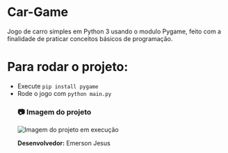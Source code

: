 # Car-Game
 Jogo de carro simples em Python 3 usando o modulo Pygame, feito com a finalidade de praticar conceitos básicos de programação.

 # Para rodar o projeto:
<ul>
<li>Execute <code>pip install pygame</code></li>
<li>Rode o jogo com <code>python main.py</code></li>

### :camera: Imagem do projeto
![Imagem do projeto em execução](https://i.imgur.com/Bwq5b7e.png)

**Desenvolvedor:** Emerson Jesus

